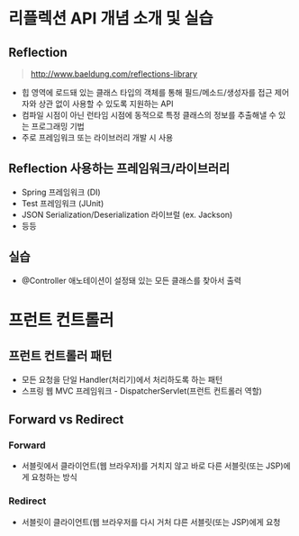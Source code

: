# 리플렉션 API 개념 소개 및 실습

## Reflection

> http://www.baeldung.com/reflections-library

* 힙 영역에 로드돼 있는 클래스 타입의 객체를 통해 필드/메소드/생성자를 접근 제어자와 상관 없이 사용할 수 있도록 지원하는 API
* 컴파일 시점이 아닌 런타임 시점에 동적으로 특정 클래스의 정보를 추출해낼 수 있는 프로그래밍 기법
* 주로 프레임워크 또는 라이브러리 개발 시 사용

## Reflection 사용하는 프레임워크/라이브러리
* Spring 프레임워크 (DI)
* Test 프레임워크 (JUnit)
* JSON Serialization/Deserialization 라이브럴 (ex. Jackson)
* 등등

## 실습
* @Controller 애노테이션이 설정돼 있는 모든 클래스를 찾아서 출력

# 프런트 컨트롤러

## 프런트 컨트롤러 패턴

* 모든 요청을 단일 Handler(처리기)에서 처리하도록 하는 패턴
* 스프링 웹 MVC 프레임워크 - DispatcherServlet(프런트 컨트롤러 역할)

## Forward vs Redirect

### Forward

* 서블릿에서 클라이언트(웹 브라우저)를 거치지 않고 바로 다른 서블릿(또는 JSP)에게 요청하는 방식

### Redirect

* 서블릿이 클라이언트(웹 브라우저를 다시 거처 댜른 서블릿(또는 JSP)에게 요청
